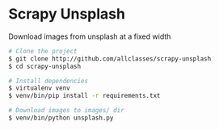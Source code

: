 Scrapy Unsplash
===============

Download images from unsplash at a fixed width

```bash
# Clone the project
$ git clone http://github.com/allclasses/scrapy-unsplash
$ cd scrapy-unsplash

# Install dependencies
$ virtualenv venv
$ venv/bin/pip install -r requirements.txt

# Download images to images/ dir
$ venv/bin/python unsplash.py
```

